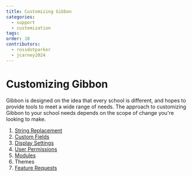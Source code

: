 ```yaml
---
title: Customizing Gibbon
categories:
  - support
  - customization
tags: 
order: 10
contributors:
  - rossdotparker
  - jcarney2024
---
```

# Customizing Gibbon

Gibbon is designed on the idea that every school is different, and hopes to provide tools to meet a wide range of needs. The approach to customizing Gibbon to your school needs depends on the scope of change you're looking to make.

1. [String Replacement](/string-replacement)
2. [Custom Fields](/custom-fields)
3. [Display Settings](/display-settings)
4. [User Permissions](/school-setup/roles-permissions)
5. [Modules](/modules/modules)
6. Themes
7. [Feature Requests](https://ask.gibbonedu.org/c/feature-requests)
